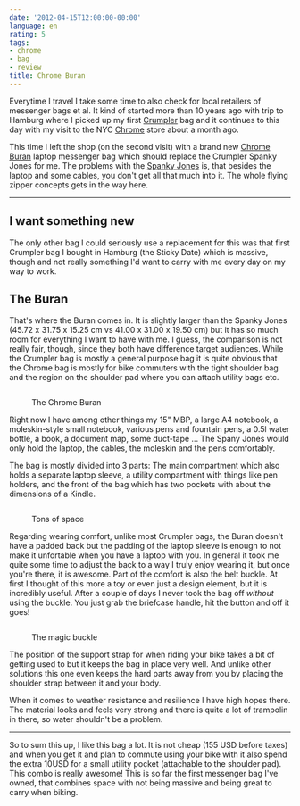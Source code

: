 ```yaml
---
date: '2012-04-15T12:00:00-00:00'
language: en
rating: 5
tags:
- chrome
- bag
- review
title: Chrome Buran
---
```



Everytime I travel I take some time to also check for local retailers of
messenger bags et al. It kind of started more than 10 years ago with trip to
Hamburg where I picked up my first [Crumpler][crumpler] bag and it continues
to this day with my visit to the NYC [Chrome][chrome] store about a month ago.

This time I left the shop (on the second visit) with a brand new [Chrome
Buran][buran] laptop messenger bag which should replace the Crumpler Spanky
Jones for me.  The problems with the [Spanky Jones][sj] is, that besides the
laptop and some cables, you don't get all that much into it. The whole flying
zipper concepts gets in the way here.

----------------------

## I want something new

The only other bag I could seriously use a replacement for this was that first
Crumpler bag I bought in Hamburg (the Sticky Date) which is massive, though
and not really something I'd want to carry with me every day on my way to
work.

## The Buran

That's where the Buran comes in. It is slightly larger than the Spanky Jones
(45.72 x 31.75 x 15.25 cm vs 41.00 x 31.00 x 19.50 cm) but it has so much room
for everything I want to have with me. I guess, the comparison is not really
fair, though, since they both have difference target audiences. While the
Crumpler bag is mostly a general purpose bag it is quite obvious that the
Chrome bag is mostly for bike commuters with the tight shoulder bag and the
region on the shoulder pad where you can attach utility bags etc.

<figure>
<img
src="http://photos.h10n.me/Reviews/Chrome-Buran/i-rshJhD2/0/L/DSC3973-L.jpg" alt="" />
<figcaption><p>The Chrome Buran</p></figcaption>
</figure>

Right now I have among other things my 15" MBP, a large A4 notebook, a
moleskin-style small notebook, various pens and fountain pens, a 0.5l water
bottle, a book, a document map, some duct-tape ... The Spany Jones would only
hold the laptop, the cables, the moleskin and the pens comfortably.

The bag is mostly divided into 3 parts: The main compartment which also holds
a separate laptop sleeve, a utility compartment with things like
pen holders, and the front of the bag which has two pockets with about the
dimensions of a Kindle. 

<figure>
<img
src="http://photos.h10n.me/Reviews/Chrome-Buran/i-cctPjwp/0/L/DSC3979-L.jpg" alt="" />
<figcaption><p>Tons of space</p></figcaption>
</figure>

Regarding wearing comfort, unlike most Crumpler bags, the Buran doesn't have a
padded back but the padding of the laptop sleeve is enough to not make it
unfortable when you have a laptop with you. In general it took me quite some
time to adjust the back to a way I truly enjoy wearing it, but once you're
there, it is awesome. Part of the comfort is also the belt buckle. At first I
thought of this more a toy or even just a design element, but it is incredibly
useful. After a couple of days I never took the bag off *without* using the
buckle. You just grab the briefcase handle, hit the button and off it goes!

<figure>
<img
src="http://photos.h10n.me/Reviews/Chrome-Buran/i-xtpVRxw/0/L/DSC3974-L.jpg" alt="" />
<figcaption><p>The magic buckle</p></figcaption>
</figure>

The position of the support strap for when riding your bike takes a bit of
getting used to but it keeps the bag in place very well. And unlike other
solutions this one even keeps the hard parts away from you by placing the
shoulder strap between it and your body.

When it comes to weather resistance and resilience I have high hopes there.
The material looks and feels very strong and there is quite a lot of trampolin
in there, so water shouldn't be a problem.

--------------------

So to sum this up, I like this bag a lot. It is not cheap (155 USD before
taxes) and when you get it and plan to commute using your bike with it also
spend the extra 10USD for a small utility pocket (attachable to the shoulder
pad). This combo is really awesome! This is so far the first messenger bag
I've owned, that combines space with not being massive and being great to
carry when biking.

[buran]: http://www.chromebagsstore.com/bags/laptop-bags/buran.html
[sj]: http://www.crumpler.eu/index.cfm?seite=laptop&productID=5950
[crumpler]: http://www.crumpler.eu
[chrome]: http://www.chromebagsstore.com/
